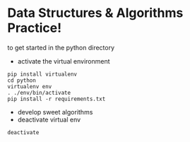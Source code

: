 # Data Structures & Algorithms Practice!

to get started in the python directory
* activate the virtual environment
```
pip install virtualenv
cd python
virtualenv env
. ./env/bin/activate
pip install -r requirements.txt
```
* develop sweet algorithms
* deactivate virtual env
```
deactivate
```

